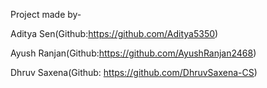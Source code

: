 Project made by-

Aditya Sen(Github:https://github.com/Aditya5350)

Ayush Ranjan(Github:https://github.com/AyushRanjan2468)

Dhruv Saxena(Github: https://github.com/DhruvSaxena-CS)
